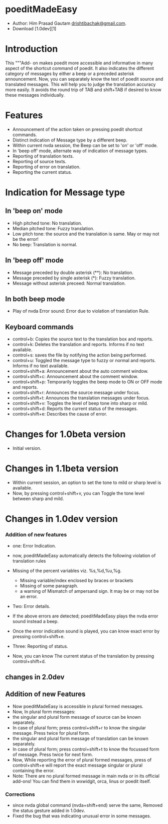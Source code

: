 # poeditMadeEasy #
- Author: Him Prasad Gautam <drishtibachak@gmail.com>.
- Download [1.0dev][1]

# Introduction #
This """Add- on makes poedit more accessible and informative in many aspect of the shortcut command of poedit.
It also indicates the different category of messages by either a beep or a preceded asterisk announcement.
Now, you can separately know the text of poedit source and translated messages. This will help you to judge the translation accuracy more easily. It avoids the round trip of TAB and shift+TAB if desired to know these messages individually.

# Features #
- Announcement of the action taken on pressing poedit shortcut commands.
 - Distinct indication of Message type by a different beep.
- Within current nvda session, the Beep can be set to 'on' or 'off' mode.
- In 'beep off' mode, alternate way of indication of message types.
- Reporting of translation texts.
- Reporting of source texts.
- Reporting of error on translation.
- Reporting the current status.

# Indication for Message type #
## In 'beep on' mode ##
- High pitched tone: No translation.
- Median pitched tone: Fuzzy translation.
- Low pitch tone: the source and the translation is same. May or may not be the error!
- No beep: Translation is normal.
## In 'beep off' mode ##
- Message preceded by double asterisk (**): No translation.
- Message preceded by single asterisk (*): Fuzzy translation.
- Message without asterisk preceed: Normal translation.

## In both beep mode ##
- Play of nvda Error sound: Error due to violation of translation Rule.
 
 ## Keyboard commands ##

- control+b: Copies the source text to the translation box and reports.
- control+k: Deletes the translation and reports. Informs if no text available.
- control+s: saves the file by notifying the action being performed.
- control+u: Toggled the message type to fuzzy or normal and reports. Informs if no text available.
- control+shift+a: Announcement about the auto comment window.
- control+shift+c: Announcement about the comment window.
- control+shift+p: Temporarily toggles the beep mode to ON or OFF mode and reports.
- control+shift+r: Announces the source message under focus.
- control+shift+t: Announces the translation messages under focus.
- control+shift+v: Toggles the level of beep tone into sharp or mild.
- control+shift+d: Reports the current status of the messages.
- control+shift+e: Describes the cause of error.

# Changes for 1.0beta version #
- Initial version.

# Changes in 1.1beta version #
- Within current session, an option  to set  the tone to mild or sharp level is available.
- Now, by pressing control+shift+v, you can Toggle the tone level between  sharp and mild.

# Changes in 1.0dev version #
### Addition of new features ###
- one: Error Indication.
- now, poeditMadeEasy automatically detects the following violation of translation rules
- Missing of the percent variables viz. %s,%d,%u,%g.
	- Missing variable/index enclosed by braces or brackets
	- Missing of  some paragraph.
	- a warning of Mismatch of ampersand sign. It may be or may not be an error.

- Two: Error details.
- If the above errors are detected; poeditMadeEasy plays the nvda error sound instead a beep.
- Once the error indication sound is played, you can know exact error by pressing control+shift+e.

- Three: Reporting of status.
- Now, you can know The current status of the translation by pressing control+shift+d.

## changes in 2.0dev ##
## Addition of new Features ###
- Now poeditMadeEasy is accessible in plural formed messages.
- Now,  In plural form messages:
 - the singular and plural form message of source can be known separately.
 - In case of plural form; press  control+shift+r  to know the singular  message. Press  twice for plural form.
 - the singular and plural form message of translation  can be known separately.
 - In case of plural form; press  control+shift+t  to know the focussed   form of message. Press  twice for next form.
- Now, While reporting the error of plural formed messages,  press of control+shift+e will  report the  exact message  singular or plural containing the error.
- Note: There are no plural formed message in main nvda or in its official add-ons! You can find them in wxwidgit, orca, linus or poedit itself.
  
### Corrections  ###
-  since nvda global command (nvda+shift+end) serve the same, Removed the status gesture added in 1.0dev.
- Fixed the bug that  was indicating  unusual error in some messages.
  
